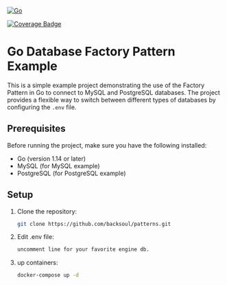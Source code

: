 [![Go](https://github.com/backsoul/patterns/actions/workflows/docker.yml/badge.svg?branch=master)](https://github.com/backsoul/patterns/actions/workflows/docker.yml)

[![Coverage Badge](https://github.com/backsoul/patterns/coverage-badge.svg)](https://github.com/backsoul/patterns/coverage.out)

# Go Database Factory Pattern Example

This is a simple example project demonstrating the use of the Factory Pattern in Go to connect to MySQL and PostgreSQL databases. The project provides a flexible way to switch between different types of databases by configuring the `.env` file.

## Prerequisites

Before running the project, make sure you have the following installed:

- Go (version 1.14 or later)
- MySQL (for MySQL example)
- PostgreSQL (for PostgreSQL example)

## Setup

1. Clone the repository:

   ```bash
   git clone https://github.com/backsoul/patterns.git
   ```

2. Edit .env file:

   ```bash
   uncomment line for your favorite engine db.
   ```

3. up containers:

   ```bash
   docker-compose up -d
   ```
